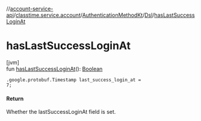 //[account-service-api](../../../../index.md)/[classtime.service.account](../../index.md)/[AuthenticationMethodKt](../index.md)/[Dsl](index.md)/[hasLastSuccessLoginAt](has-last-success-login-at.md)

# hasLastSuccessLoginAt

[jvm]\
fun [hasLastSuccessLoginAt](has-last-success-login-at.md)(): [Boolean](https://kotlinlang.org/api/latest/jvm/stdlib/kotlin/-boolean/index.html)

<code>.google.protobuf.Timestamp last_success_login_at = 7;</code>

#### Return

Whether the lastSuccessLoginAt field is set.
